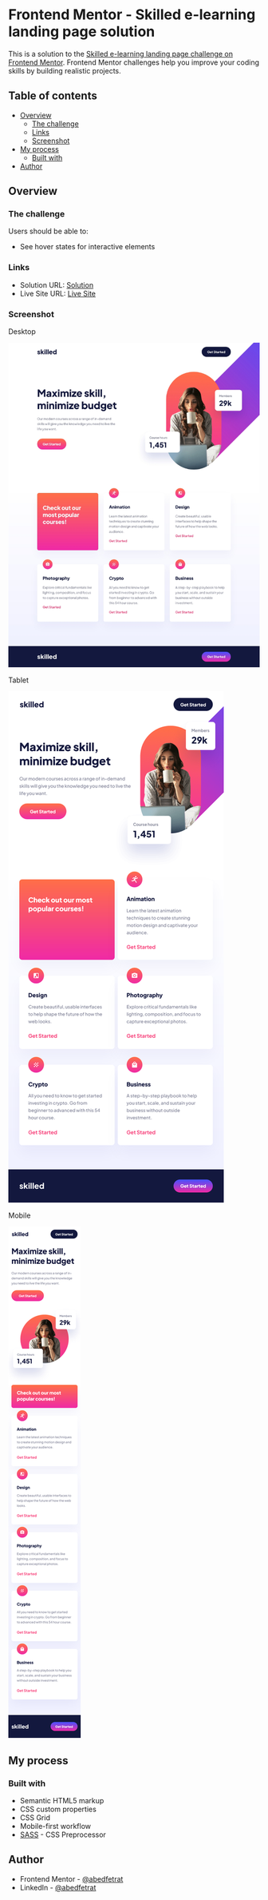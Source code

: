 # Frontend Mentor - Skilled e-learning landing page solution

This is a solution to the [Skilled e-learning landing page challenge on Frontend Mentor](https://www.frontendmentor.io/challenges/skilled-elearning-landing-page-S1ObDrZ8q). Frontend Mentor challenges help you improve your coding skills by building realistic projects.

## Table of contents

- [Overview](#overview)
  - [The challenge](#the-challenge)
  - [Links](#links)
  - [Screenshot](#screenshot)
- [My process](#my-process)
  - [Built with](#built-with)
- [Author](#author)

## Overview

### The challenge

Users should be able to:

- See hover states for interactive elements

### Links

- Solution URL: [Solution](https://www.frontendmentor.io/solutions/responsive-landing-page-using-sass-S1hcQGgP5)
- Live Site URL: [Live Site](https://abedfetrat.github.io/fem06-skilled-elearning-landing-page/)

### Screenshot

Desktop

![Desktop Screenshot](/screenshots/desktop.jpg)

Tablet

![Tablet Screenshot](/screenshots/tablet.png)

Mobile

[![Mobile Screenshot](/screenshots/mobile_full.png)](/screenshots/mobile.png)

## My process

### Built with

- Semantic HTML5 markup
- CSS custom properties
- CSS Grid
- Mobile-first workflow
- [SASS](https://sass-lang.com/) - CSS Preprocessor

## Author

- Frontend Mentor - [@abedfetrat](https://www.frontendmentor.io/profile/abedfetrat)
- LinkedIn - [@abedfetrat](https://www.linkedin.com/in/abed-fetrat-84728717a?lipi=urn%3Ali%3Apage%3Ad_flagship3_profile_view_base_contact_details%3BUKdPHQu3Qm%2B6krqAb0fxCw%3D%3D)